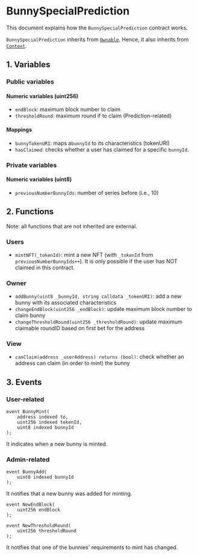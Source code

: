 # BunnySpecialPrediction

This document explains how the `BunnySpecialPrediction` contract works.

`BunnySpecialPrediction` inherits from [`Ownable`](https://github.com/OpenZeppelin/openzeppelin-contracts/blob/master/contracts/access/Owanable.sol). Hence, it also inherits from [`Context`](https://github.com/OpenZeppelin/openzeppelin-contracts/blob/master/contracts/utils/Context.sol).

## 1. Variables

### Public variables

#### Numeric variables (uint256)

- `endBlock`: maximum block number to claim
- `thresholdRound`: maximum round if to claim (Prediction-related)

#### Mappings

- `bunnyTokenURI`: maps a`bunnyId` to its characteristics (tokenURI)
- `hasClaimed`: checks whether a user has claimed for a specific `bunnyId`.

### Private variables

#### Numeric variables (uint8)

- `previousNumberBunnyIds`: number of series before (i.e., 10)

## 2. Functions

Note: all functions that are not inherited are external.

### Users

- `mintNFT(_tokenId)`: mint a new NFT (with `_tokenId` from `previousNumberBunnyIds++`). It is only possible if the user has NOT claimed in this contract.

### Owner

- `addBunny(uint8 _bunnyId, string calldata _tokenURI)`: add a new bunny with its associated characteristics
- `changeEndBlock(uint256 _endBlock)`: update maximum block number to claim bunny
- `changeThresholdRound(uint256 _thresholdRound)`: update maximum claimable roundID based on first bet for the address

### View

- `canClaim(address _userAddress) returns (bool)`: check whether an address can claim (in order to mint) the bunny

## 3. Events

### User-related

```
event BunnyMint(
    address indexed to,
    uint256 indexed tokenId,
    uint8 indexed bunnyId
);
```

It indicates when a new bunny is minted.

### Admin-related

```
event BunnyAdd(
    uint8 indexed bunnyId
);
```

It notifies that a new bunny was added for minting.

```
event NewEndBlock(
    uint256 endBlock
);

event NewThresholdRound(
    uint256 thresholdRound
);
```

It notifies that one of the bunnies' requirements to mint has changed.
